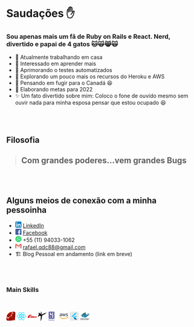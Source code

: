 # Saudações ✋

### Sou apenas mais um fã de Ruby on Rails e React. Nerd, divertido e papai de 4 gatos 🐱🙀😹🙀
- 🏡 Atualmente trabalhando em casa
- 🌳 Interessado em aprender mais
- 🧪 Aprimorando o testes automatizados
- 🧭 Explorando um pouco mais os recursos do Heroku e AWS
- 🍁 Pensando em fugir para o Canadá 😆
- 👥 Elaborando metas para 2022
- ✨ Um fato divertido sobre mim: Coloco o fone de ouvido mesmo sem ouvir nada para minha esposa pensar que estou ocupado 😆

<br /><br />

## Filosofia
>## Com grandes poderes...vem grandes Bugs

<br /><br />
## Alguns meios de conexão com a minha pessoinha

* ![Markdown Linkedin](linkedin.png) [LinkedIn](https://www.linkedin.com/in/rafael-queiroz-0074a4139/)
* ![Markdown Facebook](facebook.png) [Facebook](https://www.facebook.com/rafael.queiroz.castro/)
* ![Markdown Whatsapp](whatsapp.png) +55 (11) 94033-1062
* ![Markdown Gmail](gmail.png) rafael.qdc88@gmail.com
* 🏗️ Blog Pessoal em andamento (link em breve)

<br /><br />

### Main Skills

<br />

![Markdown Ruby](ruby_24x24.png) 
![Markdown React](react.png) 
![Markdown Rails](rails.png) 
![Markdown Sidekiq](sidekiq.png) 
![Markdown Heroku](heroku.png) 
![Markdown AWS](aws.png) 
![Markdown Flutter](flutter.png) 
![Markdown Docker](docker.png) 